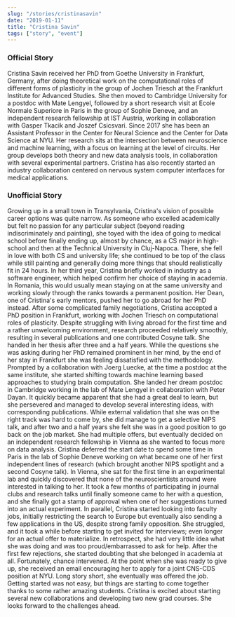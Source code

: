 ```yaml
---
slug: "/stories/cristinasavin"
date: "2019-01-11"
title: "Cristina Savin"
tags: ["story", "event"]
---
```

### Official Story
Cristina Savin received her PhD from Goethe University in Frankfurt, Germany, after doing theoretical work on the computational roles of different forms of plasticity in the group of Jochen Triesch at the Frankfurt Institute for Advanced Studies. She then moved to Cambridge University for a postdoc with Mate Lengyel, followed by a short research visit at Ecole Normale Superiore in Paris in the group of Sophie Deneve, and an independent research fellowship at IST Austria, working in collaboration with Gasper Tkacik and Joszef Csicsvari. Since 2017 she has been an Assistant Professor in the Center for Neural Science and the Center for Data Science at NYU. Her research sits at the intersection between neuroscience and machine learning, with a focus on learning at the level of circuits. Her group develops both theory and new data analysis tools, in collaboration with several experimental partners. Cristina has also recently started an industry collaboration centered on nervous system computer interfaces for medical applications.

### Unofficial Story
Growing up in a small town in Transylvania, Cristina's vision of possible career options was quite narrow. As someone who excelled academically but felt no passion for any particular subject (beyond reading indiscriminately and painting), she toyed with the idea of going to medical school before finally ending up, almost by chance, as a CS major in high-school and then at the Technical University in Cluj-Napoca. There, she fell in love with both CS and university life; she continued to be top of the class while still painting and generally doing more things that should realistically fit in 24 hours. In her third year, Cristina briefly worked in industry as a software engineer, which helped confirm her choice of staying in academia. In Romania, this would usually mean staying on at the same university and working slowly through the ranks towards a permanent position. Her Dean, one of Cristina's early mentors, pushed her to go abroad for her PhD instead. After some complicated family negotiations, Cristina accepted a PhD position in Frankfurt, working with Jochen Triesch on computational roles of plasticity. Despite struggling with living abroad for the first time and a rather unwelcoming environment, research proceeded relatively smoothly, resulting in several publications and one contributed Cosyne talk. She handed in her thesis after three and a half years. While the questions she was asking during her PhD remained prominent in her mind, by the end of her stay in Frankfurt she was feeling dissatisfied with the methodology. Prompted by a collaboration with Joerg Luecke, at the time a postdoc at the same institute, she started shifting towards machine learning based approaches to studying brain computation. She landed her dream postdoc in Cambridge working in the lab of Mate Lengyel in collaboration with Peter Dayan. It quickly became apparent that she had a great deal to learn, but she persevered and managed to develop several interesting ideas, with corresponding publications. While external validation that she was on the right track was hard to come by, she did manage to get a selective NIPS talk, and after two and a half years she felt she was in a good position to go back on the job market. She had multiple offers, but eventually decided on an independent research fellowship in Vienna as she wanted to focus more on data analysis. Cristina deferred the start date to spend some time in Paris in the lab of Sophie Deneve working on what became one of her first independent lines of research (which brought another NIPS spotlight and a second Cosyne talk). In Vienna, she sat for the first time in an experimental lab and quickly discovered that none of the neuroscientists around were interested in talking to her. It took a few months of participating in journal clubs and research talks until finally someone came to her with a question, and she finally got a stamp of approval when one of her suggestions turned into an actual experiment. In parallel, Cristina started looking into faculty jobs, initially restricting the search to Europe but eventually also sending a few applications in the US, despite strong family opposition. She struggled, and it took a while before starting to get invited for interviews; even longer for an actual offer to materialize. In retrospect, she had very little idea what she was doing and was too proud/embarrassed to ask for help. After the first few rejections, she started doubting that she belonged in academia at all. Fortunately, chance intervened. At the point when she was ready to give up, she received an email encouraging her to apply for a joint CNS-CDS position at NYU. Long story short, she eventually was offered the job. Getting started was not easy, but things are starting to come together thanks to some rather amazing students. Cristina is excited about starting several new collaborations and developing two new grad courses. She looks forward to the challenges ahead.